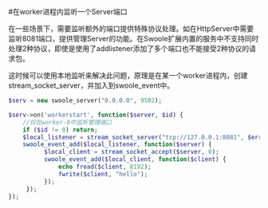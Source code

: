 #在worker进程内监听一个Server端口

在一些场景下，需要监听额外的端口提供特殊协议处理。如在HttpServer中需要监听8081端口，提供管理Server的功能。在Swoole扩展内置的服务中不支持同时处理2种协议，即使是使用了addlistener添加了多个端口也不能接受2种协议的请求包。

这时候可以使用本地监听来解决此问题，原理是在某一个worker进程内，创建stream_socket_server，并加入到swoole_event中。

```php
$serv = new swoole_server("0.0.0.0", 9502);

$serv->on('workerstart', function($server, $id) {
    //仅在worker-0中监听管理端口
    if ($id != 0) return;
    $local_listener = stream_socket_server("tcp://127.0.0.1:8081", $errno, $errstr);
    swoole_event_add($local_listener, function($server) {
		  $local_client = stream_socket_accept($server, 0);		  
		  swoole_event_add($local_client, function($client) {
			  echo fread($client, 8192);
			  fwrite($client, "hello");
		  });
     });
});
```